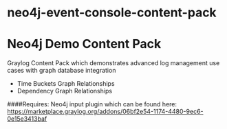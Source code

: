 # neo4j-event-console-content-pack
# Neo4j Demo Content Pack

Graylog Content Pack which demonstrates advanced log management use cases with graph database integration
- Time Buckets Graph Relationships
- Dependency Graph Relationships

####Requires: Neo4j input plugin which can be found here: https://marketplace.graylog.org/addons/06bf2e54-1174-4480-9ec6-0e15e3413baf
